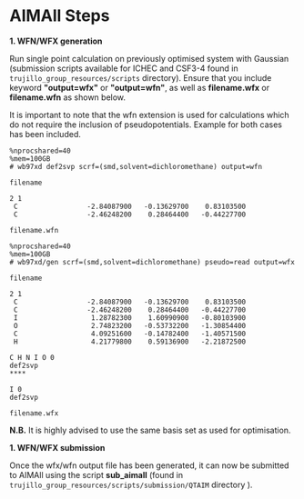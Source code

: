 # AIMAll Steps

**1. WFN/WFX generation**

Run single point calculation on previously optimised system with Gaussian (submission scripts available for ICHEC and CSF3-4 found in ```trujillo_group_resources/scripts``` directory). Ensure that you include keyword **"output=wfx"** or **"output=wfn"**, as well as **filename.wfx** or **filename.wfn** as shown below.

It is important to note that the wfn extension is used for calculations which do not require the inclusion of pseudopotentials. Example for both cases has been included. 

```{shell}
%nprocshared=40
%mem=100GB
# wb97xd def2svp scrf=(smd,solvent=dichloromethane) output=wfn

filename

2 1
 C                 -2.84087900   -0.13629700    0.83103500
 C                 -2.46248200    0.28464400   -0.44227700

filename.wfn

```

```{shell}
%nprocshared=40
%mem=100GB
# wb97xd/gen scrf=(smd,solvent=dichloromethane) pseudo=read output=wfx

filename

2 1
 C                 -2.84087900   -0.13629700    0.83103500
 C                 -2.46248200    0.28464400   -0.44227700
 I                  1.28782300    1.60990900   -0.80103900
 O                  2.74823200   -0.53732200   -1.30854400
 C                  4.09251600   -0.14782400   -1.40571500
 H                  4.21779800    0.59136900   -2.21872500

C H N I O 0
def2svp
****

I 0
def2svp

filename.wfx

```

**N.B.** It is highly advised to use the same basis set as used for optimisation.


**1. WFN/WFX submission**

Once the wfx/wfn output file has been generated, it can now be submitted to AIMAll using the script **sub_aimall** (found in ```trujillo_group_resources/scripts/submission/QTAIM``` directory
).



